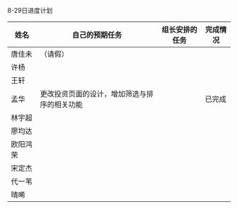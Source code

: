 8-29日进度计划

 

| 姓名   | 自己的预期任务 | 组长安排的任务 | 完成情况 |
| ---- | ------- | ------- | ---- |
| 唐佳未  |    （请假）     |          |     |
| 许杨   |         |         |      |
| 王轩   |         |         |      |
| 孟华   |   更改投资页面的设计，增加筛选与排序的相关功能      |         |   已完成   |
| 林宇超  |         |         |      |
| 廖均达  |         |         |      |
| 欧阳鸿荣 |         |         |      |
| 宋定杰  |         |         |      |
| 代一苇  |         |         |      |
| 晴晞   |         |         |      |

 
